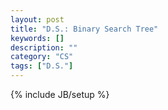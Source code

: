 ```yaml
---
layout: post
title: "D.S.: Binary Search Tree"
keywords: []
description: ""
category: "CS"
tags: ["D.S."]
---
```

{% include JB/setup %}
